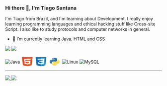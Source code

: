### Hi there 👋, I'm Tiago Santana

I'm Tiago from Brazil, and I'm learning about Development. I really enjoy learning programming languages and ethical hacking stuff like Cross-site Script. I also like to study protocols and computer networks in general.

- 🌱 I’m currently learning Java, HTML and CSS 

<p></p>
<div>
  <a href="https://github.com/tiagovst"><a/>
  <img height="160em" src="https://github-readme-stats.vercel.app/api?username=tiagovst&show_icons=true&theme=dracula&include_all_commits=true&count_private=true" />
  <img height="160em" src="https://github-readme-stats.vercel.app/api/top-langs/?username=tiagovst&layout=compact&langs_count=16&theme=dracula" />
</div>
  
<div style="display: inline_block"><br>
  <img align="center" alt="Java" height="30" width="40" src="https://cdn.jsdelivr.net/gh/devicons/devicon/icons/java/java-plain.svg" />
  <img align="center" alt="HTML" height="30" width="40" src="https://raw.githubusercontent.com/devicons/devicon/master/icons/html5/html5-original.svg" />
  <img align="center" alt="CSS" height="30" width="40" src="https://raw.githubusercontent.com/devicons/devicon/master/icons/css3/css3-original.svg" />
  <img align="center" alt="Python" height="30" width="40" src="https://raw.githubusercontent.com/devicons/devicon/master/icons/python/python-original.svg" />
  <img align="center" alt="Linux" height="30" width="40" src="https://cdn.jsdelivr.net/gh/devicons/devicon/icons/linux/linux-original.svg" />
  <img align="center" alt="MySQL" height="30" width="40" src="https://cdn.jsdelivr.net/gh/devicons/devicon/icons/mysql/mysql-original-wordmark.svg" />
</div>
  
  <hr>
 
<div> 
  <a href="mailto:tiago.vassan@gmail.com" /><img src="https://img.shields.io/badge/-Gmail-%23333?style=for-the-badge&logo=gmail&logoColor=white" target="_blank" />
  <a href="https://www.linkedin.com/in/tiagovsantana/" target="_blank" /><img src="https://img.shields.io/badge/-LinkedIn-%230077B5?style=for-the-badge&logo=linkedin&logoColor=white" target="_blank" />
</div>
